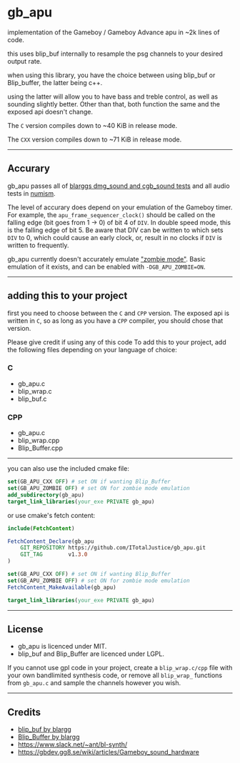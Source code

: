# gb_apu

implementation of the Gameboy / Gameboy Advance apu in ~2k lines of code.

this uses blip_buf internally to resample the psg channels to your desired output rate.

when using this library, you have the choice between using blip_buf or Blip_buffer, the latter being c++.

using the latter will allow you to have bass and treble control, as well as sounding slightly better. Other than that, both function the same and the exposed api doesn't change.

The `C` version compiles down to ~40 KiB in release mode.

The `CXX` version compiles down to ~71 KiB in release mode.

---

## Accurary

gb_apu passes all of [blarggs dmg_sound and cgb_sound tests](https://gbdev.gg8.se/wiki/articles/Test_ROMs) and all audio tests in [numism](https://github.com/pinobatch/numism).

The level of accurary does depend on your emulation of the Gameboy timer. For example, the `apu_frame_sequencer_clock()` should be called on the falling edge (bit goes from 1 -> 0) of bit 4 of `DIV`. In double speed mode, this is the falling edge of bit 5. Be aware that DIV can be written to which sets `DIV` to 0, which could cause an early clock, or, result in no clocks if `DIV` is written to frequently.

gb_apu currently doesn't accurately emulate ["zombie mode"](https://gbdev.gg8.se/wiki/articles/Gameboy_sound_hardware#Obscure_Behavior). Basic emulation of it exists, and can be enabled with `-DGB_APU_ZOMBIE=ON`.

---

## adding this to your project

first you need to choose between the `C` and `CPP` version. The exposed api is written in `C`, so as long as you have a `CPP` compiler, you should chose that version.

Please give credit if using any of this code
To add this to your project, add the following files depending on your language of choice:

### C

- gb_apu.c
- blip_wrap.c
- blip_buf.c

### CPP

- gb_apu.c
- blip_wrap.cpp
- Blip_Buffer.cpp

---

you can also use the included cmake file:

```cmake
set(GB_APU_CXX OFF) # set ON if wanting Blip_Buffer
set(GB_APU_ZOMBIE OFF) # set ON for zombie mode emulation
add_subdirectory(gb_apu)
target_link_libraries(your_exe PRIVATE gb_apu)
```

or use cmake's fetch content:

```cmake
include(FetchContent)

FetchContent_Declare(gb_apu
    GIT_REPOSITORY https://github.com/ITotalJustice/gb_apu.git
    GIT_TAG        v1.3.0
)

set(GB_APU_CXX OFF) # set ON if wanting Blip_Buffer
set(GB_APU_ZOMBIE OFF) # set ON for zombie mode emulation
FetchContent_MakeAvailable(gb_apu)

target_link_libraries(your_exe PRIVATE gb_apu)
```

---

## License

- gb_apu is licenced under MIT.
- blip_buf and Blip_Buffer are licenced under LGPL.

If you cannot use gpl code in your project, create a `blip_wrap.c/cpp` file with your own bandlimited synthesis code, or remove all `blip_wrap_` functions from `gb_apu.c` and sample the channels however you wish.

---

## Credits

- [blip_buf by blargg](https://code.google.com/archive/p/blip-buf/)
- [Blip_Buffer by blargg](https://code.google.com/archive/p/blip-buffer/)
- https://www.slack.net/~ant/bl-synth/
- https://gbdev.gg8.se/wiki/articles/Gameboy_sound_hardware
